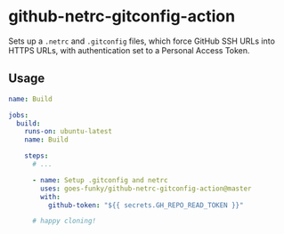 # github-netrc-gitconfig-action
Sets up a `.netrc` and `.gitconfig` files, which force GitHub SSH URLs into
HTTPS URLs, with authentication set to a Personal Access Token.

## Usage
```yaml
name: Build

jobs:
  build:
    runs-on: ubuntu-latest
    name: Build

    steps:
      # ...

      - name: Setup .gitconfig and netrc
        uses: goes-funky/github-netrc-gitconfig-action@master
        with:
          github-token: "${{ secrets.GH_REPO_READ_TOKEN }}"

      # happy cloning!
```


